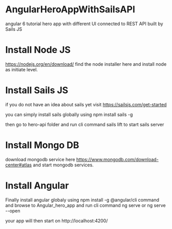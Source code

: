# AngularHeroAppWithSailsAPI
angular 6 tutorial hero app with different UI connected to REST API built by Sails JS

# Install Node JS
https://nodejs.org/en/download/
find the node installer here and install node as initiate level.

# Install Sails JS
if you do not have an idea about sails yet visit https://sailsjs.com/get-started 

you can simply install sails globally using 
npm install sails -g

then go to hero-api folder and run cli command 
sails lift
to start sails server

# Install Mongo DB
download mongodb service here https://www.mongodb.com/download-center#atlas
and start mongodb services.

# Install Angular
Finally install angular globaly using 
npm install -g @angular/cli 
command and browse to Angular_hero_app and run cli command 
ng serve or ng serve --open

your app will then start on http://localhost:4200/ 

